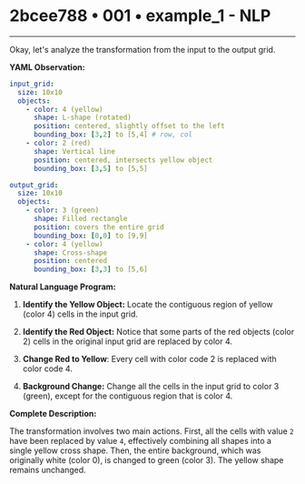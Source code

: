 # 2bcee788 • 001 • example_1 - NLP

---
Okay, let's analyze the transformation from the input to the output grid.

**YAML Observation:**

```yaml
input_grid:
  size: 10x10
  objects:
    - color: 4 (yellow)
      shape: L-shape (rotated)
      position: centered, slightly offset to the left
      bounding_box: [3,2] to [5,4] # row, col
    - color: 2 (red)
      shape: Vertical line
      position: centered, intersects yellow object
      bounding_box: [3,5] to [5,5]

output_grid:
  size: 10x10
  objects:
    - color: 3 (green)
      shape: Filled rectangle
      position: covers the entire grid
      bounding_box: [0,0] to [9,9]
    - color: 4 (yellow)
      shape: Cross-shape
      position: centered
      bounding_box: [3,3] to [5,6]

```

**Natural Language Program:**

1.  **Identify the Yellow Object:** Locate the contiguous region of yellow (color 4) cells in the input grid.

2.  **Identify the Red Object:** Notice that some parts of the red objects (color 2) cells in the original input grid are replaced by color 4.

3. **Change Red to Yellow**: Every cell with color code 2 is replaced with color code 4.

4.  **Background Change:** Change all the cells in the input grid to color 3 (green), except for the contiguous region that is color 4.

**Complete Description:**

The transformation involves two main actions. First, all the cells with value `2` have been replaced by value `4`, effectively combining all shapes into a single yellow cross shape. Then, the entire background, which was originally white (color 0), is changed to green (color 3). The yellow shape remains unchanged.


